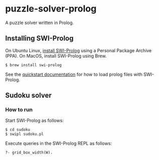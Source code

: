 # puzzle-solver-prolog
A puzzle solver written in Prolog.

## Installing SWI-Prolog

On Ubuntu Linux, [install SWI-Prolog](https://www.swi-prolog.org/build/PPA.html)
using a Personal Package Archive (PPA).
On MacOS, install SWI-Prolog using Brew.

    $ brew install swi-prolog

See the [quickstart documentation](https://www.swi-prolog.org/pldoc/man?section=quickstart)
for how to load prolog files with SWI-Prolog.

## Sudoku solver

### How to run

Start SWI-Prolog as follows:

    $ cd sudoku
    $ swipl sudoku.pl

Execute queries in the SWI-Prolog REPL as follows:

    ?- grid_box_width(W).
